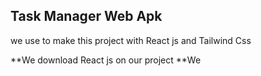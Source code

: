 ## Task Manager Web Apk

we use to make this project with React js and Tailwind Css 

**We download React js on our project
**We 